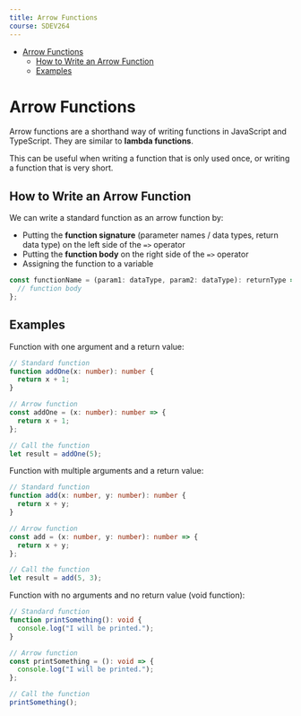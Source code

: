 ```yaml
---
title: Arrow Functions
course: SDEV264
---
```


- [Arrow Functions](#arrow-functions)
  - [How to Write an Arrow Function](#how-to-write-an-arrow-function)
  - [Examples](#examples)

# Arrow Functions

Arrow functions are a shorthand way of writing functions in JavaScript and TypeScript. They are similar to **lambda functions**.

This can be useful when writing a function that is only used once, or writing a function that is very short.

## How to Write an Arrow Function

We can write a standard function as an arrow function by:

- Putting the **function signature** (parameter names / data types, return data type) on the left side of the `=>` operator
- Putting the **function body** on the right side of the `=>` operator
- Assigning the function to a variable

```typescript
const functionName = (param1: dataType, param2: dataType): returnType => {
  // function body
};
```

## Examples

Function with one argument and a return value:

```typescript
// Standard function
function addOne(x: number): number {
  return x + 1;
}

// Arrow function
const addOne = (x: number): number => {
  return x + 1;
};

// Call the function
let result = addOne(5);
```

Function with multiple arguments and a return value:

```typescript
// Standard function
function add(x: number, y: number): number {
  return x + y;
}

// Arrow function
const add = (x: number, y: number): number => {
  return x + y;
};

// Call the function
let result = add(5, 3);
```

Function with no arguments and no return value (void function):

```typescript
// Standard function
function printSomething(): void {
  console.log("I will be printed.");
}

// Arrow function
const printSomething = (): void => {
  console.log("I will be printed.");
};

// Call the function
printSomething();
```

